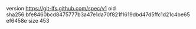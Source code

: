 version https://git-lfs.github.com/spec/v1
oid sha256:bfe8460bcd8475777b3a47e1da70f821f1619dbd47d5ffc1d21c4be65ef6458e
size 453
